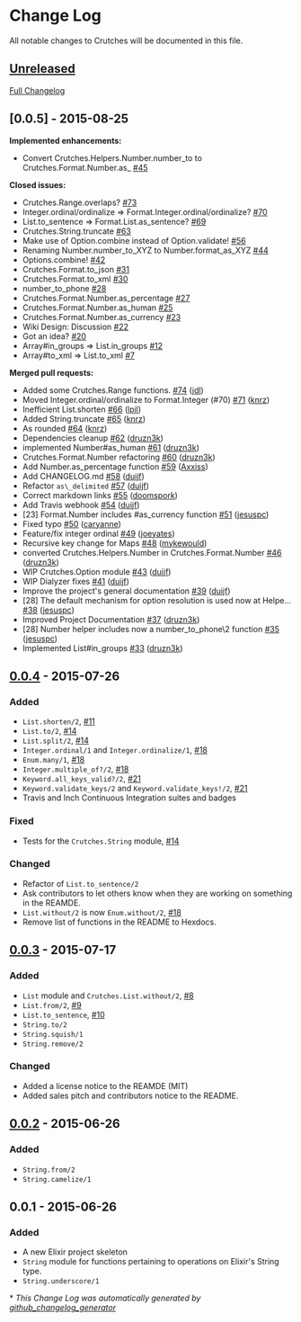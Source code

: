 # Change Log
All notable changes to Crutches will be documented in this file.

## [Unreleased](https://github.com/mykewould/crutches/tree/HEAD)

[Full Changelog](https://github.com/mykewould/crutches/compare/v0.0.4...HEAD)

## [0.0.5] - 2015-08-25

**Implemented enhancements:**

- Convert Crutches.Helpers.Number.number\_to to Crutches.Format.Number.as\_ [\#45](https://github.com/mykewould/crutches/issues/45)

**Closed issues:**

- Crutches.Range.overlaps? [\#73](https://github.com/mykewould/crutches/issues/73)
- Integer.ordinal/ordinalize =\> Format.Integer.ordinal/ordinalize? [\#70](https://github.com/mykewould/crutches/issues/70)
- List.to\_sentence =\> Format.List.as\_sentence? [\#69](https://github.com/mykewould/crutches/issues/69)
- Crutches.String.truncate [\#63](https://github.com/mykewould/crutches/issues/63)
- Make use of Option.combine instead of Option.validate! [\#56](https://github.com/mykewould/crutches/issues/56)
- Renaming Number.number\_to\_XYZ to Number.format\_as\_XYZ [\#44](https://github.com/mykewould/crutches/issues/44)
- Options.combine! [\#42](https://github.com/mykewould/crutches/issues/42)
- Crutches.Format.to\_json [\#31](https://github.com/mykewould/crutches/issues/31)
- Crutches.Format.to\_xml [\#30](https://github.com/mykewould/crutches/issues/30)
- number\_to\_phone [\#28](https://github.com/mykewould/crutches/issues/28)
- Crutches.Format.Number.as\_percentage [\#27](https://github.com/mykewould/crutches/issues/27)
- Crutches.Format.Number.as\_human [\#25](https://github.com/mykewould/crutches/issues/25)
- Crutches.Format.Number.as\_currency [\#23](https://github.com/mykewould/crutches/issues/23)
- Wiki Design: Discussion [\#22](https://github.com/mykewould/crutches/issues/22)
- Got an idea? [\#20](https://github.com/mykewould/crutches/issues/20)
- Array\#in\_groups =\> List.in\_groups [\#12](https://github.com/mykewould/crutches/issues/12)
- Array\#to\_xml =\> List.to\_xml [\#7](https://github.com/mykewould/crutches/issues/7)

**Merged pull requests:**

- Added some Crutches.Range functions. [\#74](https://github.com/mykewould/crutches/pull/74) ([jdl](https://github.com/jdl))
- Moved Integer.ordinal/ordinalize to Format.Integer \(\#70\) [\#71](https://github.com/mykewould/crutches/pull/71) ([knrz](https://github.com/knrz))
- Inefficient List.shorten [\#66](https://github.com/mykewould/crutches/pull/66) ([lpil](https://github.com/lpil))
- Added String.truncate [\#65](https://github.com/mykewould/crutches/pull/65) ([knrz](https://github.com/knrz))
- As rounded [\#64](https://github.com/mykewould/crutches/pull/64) ([knrz](https://github.com/knrz))
- Dependencies cleanup [\#62](https://github.com/mykewould/crutches/pull/62) ([druzn3k](https://github.com/druzn3k))
- implemented Number\#as\_human [\#61](https://github.com/mykewould/crutches/pull/61) ([druzn3k](https://github.com/druzn3k))
- Crutches.Format.Number refactoring [\#60](https://github.com/mykewould/crutches/pull/60) ([druzn3k](https://github.com/druzn3k))
- Add Number.as\_percentage function [\#59](https://github.com/mykewould/crutches/pull/59) ([Axxiss](https://github.com/Axxiss))
- Add CHANGELOG.md [\#58](https://github.com/mykewould/crutches/pull/58) ([duijf](https://github.com/duijf))
- Refactor `as\_delimited` [\#57](https://github.com/mykewould/crutches/pull/57) ([duijf](https://github.com/duijf))
- Correct markdown links [\#55](https://github.com/mykewould/crutches/pull/55) ([doomspork](https://github.com/doomspork))
- Add Travis webhook [\#54](https://github.com/mykewould/crutches/pull/54) ([duijf](https://github.com/duijf))
- \[23\] Format.Number includes \#as\_currency function [\#51](https://github.com/mykewould/crutches/pull/51) ([jesuspc](https://github.com/jesuspc))
- Fixed typo [\#50](https://github.com/mykewould/crutches/pull/50) ([caryanne](https://github.com/caryanne))
- Feature/fix integer ordinal [\#49](https://github.com/mykewould/crutches/pull/49) ([joeyates](https://github.com/joeyates))
- Recursive key change for Maps [\#48](https://github.com/mykewould/crutches/pull/48) ([mykewould](https://github.com/mykewould))
- converted Crutches.Helpers.Number in Crutches.Format.Number [\#46](https://github.com/mykewould/crutches/pull/46) ([druzn3k](https://github.com/druzn3k))
- WIP Crutches.Option module [\#43](https://github.com/mykewould/crutches/pull/43) ([duijf](https://github.com/duijf))
- WIP Dialyzer fixes [\#41](https://github.com/mykewould/crutches/pull/41) ([duijf](https://github.com/duijf))
- Improve the project's general documentation [\#39](https://github.com/mykewould/crutches/pull/39) ([duijf](https://github.com/duijf))
- \[28\] The default mechanism for option resolution is used now at Helpe… [\#38](https://github.com/mykewould/crutches/pull/38) ([jesuspc](https://github.com/jesuspc))
- Improved Project Documentation [\#37](https://github.com/mykewould/crutches/pull/37) ([druzn3k](https://github.com/druzn3k))
- \[28\] Number helper includes now a number\_to\_phone\2 function [\#35](https://github.com/mykewould/crutches/pull/35) ([jesuspc](https://github.com/jesuspc))
- Implemented List\#in\_groups [\#33](https://github.com/mykewould/crutches/pull/33) ([druzn3k](https://github.com/druzn3k))


## [0.0.4] - 2015-07-26
### Added
- `List.shorten/2`, [#11](https://github.com/mykewould/crutches/pull/11)
- `List.to/2`, [#14](https://github.com/mykewould/crutches/pull/14)
- `List.split/2`, [#14](https://github.com/mykewould/crutches/pull/14)
- `Integer.ordinal/1` and `Integer.ordinalize/1`,
  [#18](https://github.com/mykewould/crutches/pull/18)
- `Enum.many/1`, [#18](https://github.com/mykewould/crutches/pull/18)
- `Integer.multiple_of?/2`, [#18](https://github.com/mykewould/crutches/pull/18)
- `Keyword.all_keys_valid?/2`, [#21](https://github.com/mykewould/crutches/pull/21)
- `Keyword.validate_keys/2` and `Keyword.validate_keys!/2`, [#21](https://github.com/mykewould/crutches/pull/21)
- Travis and Inch Continuous Integration suites and badges

### Fixed
- Tests for the `Crutches.String` module,
  [#14](https://github.com/mykewould/crutches/pull/14)

### Changed
- Refactor of `List.to_sentence/2`
- Ask contributors to let others know when they are working on something in the
  REAMDE.
- `List.without/2` is now `Enum.without/2`,
  [#18](https://github.com/mykewould/crutches/pull/18)
- Remove list of functions in the README to Hexdocs.

## [0.0.3] - 2015-07-17
### Added
- `List` module and `Crutches.List.without/2`,
  [#8](https://github.com/mykewould/crutches/pull/8)
- `List.from/2`, [#9](https://github.com/mykewould/crutches/pull/9)
- `List.to_sentence`, [#10](https://github.com/mykewould/crutches/pull/10)
- `String.to/2`
- `String.squish/1`
- `String.remove/2`

### Changed
- Added a license notice to the REAMDE (MIT)
- Added sales pitch and contributors notice to the README.

## [0.0.2] - 2015-06-26
### Added
- `String.from/2`
- `String.camelize/1`

## 0.0.1 - 2015-06-26
### Added
- A new Elixir project skeleton
- `String` module for functions pertaining to operations on Elixir's
  String type.
- `String.underscore/1`

[0.0.4]: https://github.com/mykewould/crutches/compare/v0.0.3...v0.0.4
[0.0.3]: https://github.com/mykewould/crutches/compare/v0.0.2...v0.0.3
[0.0.2]: https://github.com/mykewould/crutches/compare/v0.0.1...v0.0.2

\* *This Change Log was automatically generated by [github_changelog_generator](https://github.com/skywinder/Github-Changelog-Generator)*
